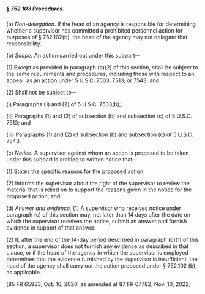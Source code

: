 ##### § 752.103 Procedures. #####

(a) *Non-delegation.* If the head of an agency is responsible for determining whether a supervisor has committed a prohibited personnel action for purposes of § 752.102(b), the head of the agency may not delegate that responsibility.

(b) *Scope.* An action carried out under this subpart—

(1) Except as provided in paragraph (b)(2) of this section, shall be subject to the same requirements and procedures, including those with respect to an appeal, as an action under 5 U.S.C. 7503, 7513, or 7543; and

(2) Shall not be subject to—

(i) Paragraphs (1) and (2) of 5 U.S.C. 7503(b);

(ii) Paragraphs (1) and (2) of subsection (b) and subsection (c) of 5 U.S.C. 7513; and

(iii) Paragraphs (1) and (2) of subsection (b) and subsection (c) of 5 U.S.C. 7543.

(c) *Notice.* A supervisor against whom an action is proposed to be taken under this subpart is entitled to written notice that—

(1) States the specific reasons for the proposed action;

(2) Informs the supervisor about the right of the supervisor to review the material that is relied on to support the reasons given in the notice for the proposed action; and

(d) *Answer and evidence.* (1) A supervisor who receives notice under paragraph (c) of this section may, not later than 14 days after the date on which the supervisor receives the notice, submit an answer and furnish evidence in support of that answer.

(2) If, after the end of the 14-day period described in paragraph (d)(1) of this section, a supervisor does not furnish any evidence as described in that clause, or if the head of the agency in which the supervisor is employed determines that the evidence furnished by the supervisor is insufficient, the head of the agency shall carry out the action proposed under § 752.102 (b), as applicable.

[85 FR 65983, Oct. 16, 2020, as amended at 87 FR 67782, Nov. 10, 2022]